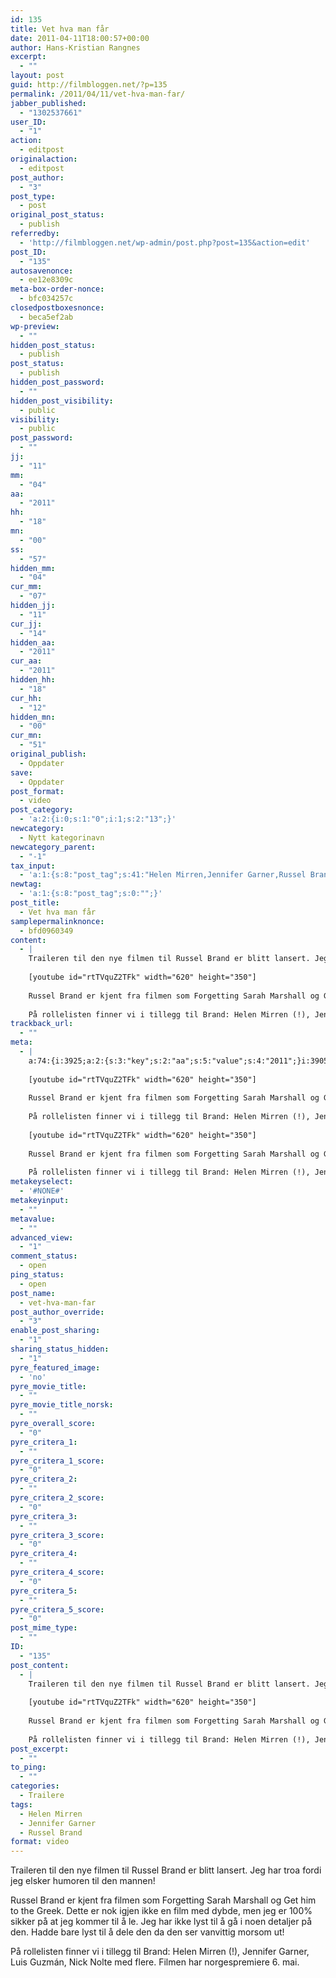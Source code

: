 ```yaml
---
id: 135
title: Vet hva man får
date: 2011-04-11T18:00:57+00:00
author: Hans-Kristian Rangnes
excerpt:
  - ""
layout: post
guid: http://filmbloggen.net/?p=135
permalink: /2011/04/11/vet-hva-man-far/
jabber_published:
  - "1302537661"
user_ID:
  - "1"
action:
  - editpost
originalaction:
  - editpost
post_author:
  - "3"
post_type:
  - post
original_post_status:
  - publish
referredby:
  - 'http://filmbloggen.net/wp-admin/post.php?post=135&action=edit'
post_ID:
  - "135"
autosavenonce:
  - ee12e8309c
meta-box-order-nonce:
  - bfc034257c
closedpostboxesnonce:
  - beca5ef2ab
wp-preview:
  - ""
hidden_post_status:
  - publish
post_status:
  - publish
hidden_post_password:
  - ""
hidden_post_visibility:
  - public
visibility:
  - public
post_password:
  - ""
jj:
  - "11"
mm:
  - "04"
aa:
  - "2011"
hh:
  - "18"
mn:
  - "00"
ss:
  - "57"
hidden_mm:
  - "04"
cur_mm:
  - "07"
hidden_jj:
  - "11"
cur_jj:
  - "14"
hidden_aa:
  - "2011"
cur_aa:
  - "2011"
hidden_hh:
  - "18"
cur_hh:
  - "12"
hidden_mn:
  - "00"
cur_mn:
  - "51"
original_publish:
  - Oppdater
save:
  - Oppdater
post_format:
  - video
post_category:
  - 'a:2:{i:0;s:1:"0";i:1;s:2:"13";}'
newcategory:
  - Nytt kategorinavn
newcategory_parent:
  - "-1"
tax_input:
  - 'a:1:{s:8:"post_tag";s:41:"Helen Mirren,Jennifer Garner,Russel Brand";}'
newtag:
  - 'a:1:{s:8:"post_tag";s:0:"";}'
post_title:
  - Vet hva man får
samplepermalinknonce:
  - bfd0960349
content:
  - |
    Traileren til den nye filmen til Russel Brand er blitt lansert. Jeg har troa fordi jeg elsker humoren til den mannen!
    
    [youtube id="rtTVquZ2TFk" width="620" height="350"]
    
    Russel Brand er kjent fra filmen som Forgetting Sarah Marshall og Get him to the Greek. Dette er nok igjen ikke en film med dybde, men jeg er 100% sikker på at jeg kommer til å le. Jeg har ikke lyst til å gå i noen detaljer på den. Hadde bare lyst til å dele den da den ser vanvittig morsom ut!
    
    På rollelisten finner vi i tillegg til Brand: Helen Mirren (!), Jennifer Garner, Luis Guzmán, Nick Nolte med flere. Filmen har norgespremiere 6. mai.
trackback_url:
  - ""
meta:
  - |
    a:74:{i:3925;a:2:{s:3:"key";s:2:"aa";s:5:"value";s:4:"2011";}i:3905;a:2:{s:3:"key";s:6:"action";s:5:"value";s:8:"editpost";}i:3959;a:2:{s:3:"key";s:13:"advanced_view";s:5:"value";s:1:"1";}i:3913;a:2:{s:3:"key";s:13:"autosavenonce";s:5:"value";s:10:"ee12e8309c";}i:3915;a:2:{s:3:"key";s:20:"closedpostboxesnonce";s:5:"value";s:10:"beca5ef2ab";}i:3960;a:2:{s:3:"key";s:14:"comment_status";s:5:"value";s:4:"open";}i:3950;a:2:{s:3:"key";s:7:"content";s:5:"value";s:631:"Traileren til den nye filmen til Russel Brand er blitt lansert. Jeg har troa fordi jeg elsker humoren til den mannen!
    
    [youtube id="rtTVquZ2TFk" width="620" height="350"]
    
    Russel Brand er kjent fra filmen som Forgetting Sarah Marshall og Get him to the Greek. Dette er nok igjen ikke en film med dybde, men jeg er 100% sikker på at jeg kommer til å le. Jeg har ikke lyst til å gå i noen detaljer på den. Hadde bare lyst til å dele den da den ser vanvittig morsom ut!
    
    På rollelisten finner vi i tillegg til Brand: Helen Mirren (!), Jennifer Garner, Luis Guzmán, Nick Nolte med flere. Filmen har norgespremiere 6. mai.";}i:3934;a:2:{s:3:"key";s:6:"cur_aa";s:5:"value";s:4:"2011";}i:3936;a:2:{s:3:"key";s:6:"cur_hh";s:5:"value";s:2:"12";}i:3932;a:2:{s:3:"key";s:6:"cur_jj";s:5:"value";s:2:"14";}i:3930;a:2:{s:3:"key";s:6:"cur_mm";s:5:"value";s:2:"07";}i:3938;a:2:{s:3:"key";s:6:"cur_mn";s:5:"value";s:2:"46";}i:3964;a:2:{s:3:"key";s:19:"enable_post_sharing";s:5:"value";s:1:"1";}i:3951;a:2:{s:3:"key";s:7:"excerpt";s:5:"value";s:0:"";}i:3926;a:2:{s:3:"key";s:2:"hh";s:5:"value";s:2:"18";}i:3933;a:2:{s:3:"key";s:9:"hidden_aa";s:5:"value";s:4:"2011";}i:3935;a:2:{s:3:"key";s:9:"hidden_hh";s:5:"value";s:2:"18";}i:3931;a:2:{s:3:"key";s:9:"hidden_jj";s:5:"value";s:2:"11";}i:3929;a:2:{s:3:"key";s:9:"hidden_mm";s:5:"value";s:2:"04";}i:3937;a:2:{s:3:"key";s:9:"hidden_mn";s:5:"value";s:2:"00";}i:3919;a:2:{s:3:"key";s:20:"hidden_post_password";s:5:"value";s:0:"";}i:3917;a:2:{s:3:"key";s:18:"hidden_post_status";s:5:"value";s:7:"publish";}i:3920;a:2:{s:3:"key";s:22:"hidden_post_visibility";s:5:"value";s:6:"public";}i:3981;a:2:{s:3:"key";s:2:"ID";s:5:"value";s:3:"135";}i:501;a:2:{s:3:"key";s:16:"jabber_published";s:5:"value";s:10:"1302537661";}i:3923;a:2:{s:3:"key";s:2:"jj";s:5:"value";s:2:"11";}i:3914;a:2:{s:3:"key";s:20:"meta-box-order-nonce";s:5:"value";s:10:"bfc034257c";}i:3956;a:2:{s:3:"key";s:12:"metakeyinput";s:5:"value";s:0:"";}i:3955;a:2:{s:3:"key";s:13:"metakeyselect";s:5:"value";s:6:"#NONE#";}i:3957;a:2:{s:3:"key";s:9:"metavalue";s:5:"value";s:0:"";}i:3924;a:2:{s:3:"key";s:2:"mm";s:5:"value";s:2:"04";}i:3927;a:2:{s:3:"key";s:2:"mn";s:5:"value";s:2:"00";}i:3943;a:2:{s:3:"key";s:11:"newcategory";s:5:"value";s:17:"Nytt kategorinavn";}i:3944;a:2:{s:3:"key";s:18:"newcategory_parent";s:5:"value";s:2:"-1";}i:3906;a:2:{s:3:"key";s:14:"originalaction";s:5:"value";s:8:"editpost";}i:3909;a:2:{s:3:"key";s:20:"original_post_status";s:5:"value";s:7:"publish";}i:3939;a:2:{s:3:"key";s:16:"original_publish";s:5:"value";s:8:"Oppdater";}i:3961;a:2:{s:3:"key";s:11:"ping_status";s:5:"value";s:4:"open";}i:3907;a:2:{s:3:"key";s:11:"post_author";s:5:"value";s:1:"3";}i:3963;a:2:{s:3:"key";s:20:"post_author_override";s:5:"value";s:1:"3";}i:3982;a:2:{s:3:"key";s:12:"post_content";s:5:"value";s:631:"Traileren til den nye filmen til Russel Brand er blitt lansert. Jeg har troa fordi jeg elsker humoren til den mannen!
    
    [youtube id="rtTVquZ2TFk" width="620" height="350"]
    
    Russel Brand er kjent fra filmen som Forgetting Sarah Marshall og Get him to the Greek. Dette er nok igjen ikke en film med dybde, men jeg er 100% sikker på at jeg kommer til å le. Jeg har ikke lyst til å gå i noen detaljer på den. Hadde bare lyst til å dele den da den ser vanvittig morsom ut!
    
    På rollelisten finner vi i tillegg til Brand: Helen Mirren (!), Jennifer Garner, Luis Guzmán, Nick Nolte med flere. Filmen har norgespremiere 6. mai.";}i:3983;a:2:{s:3:"key";s:12:"post_excerpt";s:5:"value";s:0:"";}i:3941;a:2:{s:3:"key";s:11:"post_format";s:5:"value";s:5:"video";}i:3912;a:2:{s:3:"key";s:7:"post_ID";s:5:"value";s:3:"135";}i:3980;a:2:{s:3:"key";s:14:"post_mime_type";s:5:"value";s:0:"";}i:3962;a:2:{s:3:"key";s:9:"post_name";s:5:"value";s:15:"vet-hva-man-far";}i:3922;a:2:{s:3:"key";s:13:"post_password";s:5:"value";s:0:"";}i:3918;a:2:{s:3:"key";s:11:"post_status";s:5:"value";s:7:"publish";}i:3948;a:2:{s:3:"key";s:10:"post_title";s:5:"value";s:16:"Vet hva man får";}i:3908;a:2:{s:3:"key";s:9:"post_type";s:5:"value";s:4:"post";}i:3970;a:2:{s:3:"key";s:14:"pyre_critera_1";s:5:"value";s:0:"";}i:3971;a:2:{s:3:"key";s:20:"pyre_critera_1_score";s:5:"value";s:1:"0";}i:3972;a:2:{s:3:"key";s:14:"pyre_critera_2";s:5:"value";s:0:"";}i:3973;a:2:{s:3:"key";s:20:"pyre_critera_2_score";s:5:"value";s:1:"0";}i:3974;a:2:{s:3:"key";s:14:"pyre_critera_3";s:5:"value";s:0:"";}i:3975;a:2:{s:3:"key";s:20:"pyre_critera_3_score";s:5:"value";s:1:"0";}i:3976;a:2:{s:3:"key";s:14:"pyre_critera_4";s:5:"value";s:0:"";}i:3977;a:2:{s:3:"key";s:20:"pyre_critera_4_score";s:5:"value";s:1:"0";}i:3978;a:2:{s:3:"key";s:14:"pyre_critera_5";s:5:"value";s:0:"";}i:3979;a:2:{s:3:"key";s:20:"pyre_critera_5_score";s:5:"value";s:1:"0";}i:3966;a:2:{s:3:"key";s:19:"pyre_featured_image";s:5:"value";s:2:"no";}i:3967;a:2:{s:3:"key";s:16:"pyre_movie_title";s:5:"value";s:0:"";}i:3968;a:2:{s:3:"key";s:22:"pyre_movie_title_norsk";s:5:"value";s:0:"";}i:3969;a:2:{s:3:"key";s:18:"pyre_overall_score";s:5:"value";s:1:"0";}i:3910;a:2:{s:3:"key";s:10:"referredby";s:5:"value";s:50:"http://filmbloggen.net/2011/04/11/vet-hva-man-far/";}i:3949;a:2:{s:3:"key";s:20:"samplepermalinknonce";s:5:"value";s:10:"bfd0960349";}i:3940;a:2:{s:3:"key";s:4:"save";s:5:"value";s:8:"Oppdater";}i:3965;a:2:{s:3:"key";s:21:"sharing_status_hidden";s:5:"value";s:1:"1";}i:3928;a:2:{s:3:"key";s:2:"ss";s:5:"value";s:2:"57";}i:3984;a:2:{s:3:"key";s:7:"to_ping";s:5:"value";s:0:"";}i:3952;a:2:{s:3:"key";s:13:"trackback_url";s:5:"value";s:0:"";}i:3904;a:2:{s:3:"key";s:7:"user_ID";s:5:"value";s:1:"1";}i:3921;a:2:{s:3:"key";s:10:"visibility";s:5:"value";s:6:"public";}i:3916;a:2:{s:3:"key";s:10:"wp-preview";s:5:"value";s:0:"";}}
metakeyselect:
  - '#NONE#'
metakeyinput:
  - ""
metavalue:
  - ""
advanced_view:
  - "1"
comment_status:
  - open
ping_status:
  - open
post_name:
  - vet-hva-man-far
post_author_override:
  - "3"
enable_post_sharing:
  - "1"
sharing_status_hidden:
  - "1"
pyre_featured_image:
  - 'no'
pyre_movie_title:
  - ""
pyre_movie_title_norsk:
  - ""
pyre_overall_score:
  - "0"
pyre_critera_1:
  - ""
pyre_critera_1_score:
  - "0"
pyre_critera_2:
  - ""
pyre_critera_2_score:
  - "0"
pyre_critera_3:
  - ""
pyre_critera_3_score:
  - "0"
pyre_critera_4:
  - ""
pyre_critera_4_score:
  - "0"
pyre_critera_5:
  - ""
pyre_critera_5_score:
  - "0"
post_mime_type:
  - ""
ID:
  - "135"
post_content:
  - |
    Traileren til den nye filmen til Russel Brand er blitt lansert. Jeg har troa fordi jeg elsker humoren til den mannen!
    
    [youtube id="rtTVquZ2TFk" width="620" height="350"]
    
    Russel Brand er kjent fra filmen som Forgetting Sarah Marshall og Get him to the Greek. Dette er nok igjen ikke en film med dybde, men jeg er 100% sikker på at jeg kommer til å le. Jeg har ikke lyst til å gå i noen detaljer på den. Hadde bare lyst til å dele den da den ser vanvittig morsom ut!
    
    På rollelisten finner vi i tillegg til Brand: Helen Mirren (!), Jennifer Garner, Luis Guzmán, Nick Nolte med flere. Filmen har norgespremiere 6. mai.
post_excerpt:
  - ""
to_ping:
  - ""
categories:
  - Trailere
tags:
  - Helen Mirren
  - Jennifer Garner
  - Russel Brand
format: video
---
```

Traileren til den nye filmen til Russel Brand er blitt lansert. Jeg har troa fordi jeg elsker humoren til den mannen!

<div class="video-shortcode">
</div>

Russel Brand er kjent fra filmen som Forgetting Sarah Marshall og Get him to the Greek. Dette er nok igjen ikke en film med dybde, men jeg er 100% sikker på at jeg kommer til å le. Jeg har ikke lyst til å gå i noen detaljer på den. Hadde bare lyst til å dele den da den ser vanvittig morsom ut!

På rollelisten finner vi i tillegg til Brand: Helen Mirren (!), Jennifer Garner, Luis Guzmán, Nick Nolte med flere. Filmen har norgespremiere 6. mai.